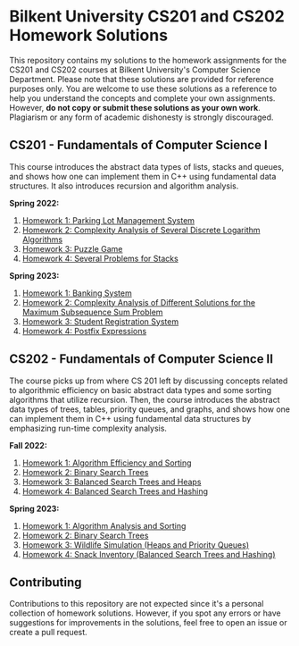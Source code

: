 # Bilkent University CS201 and CS202 Homework Solutions

This repository contains my solutions to the homework assignments for the CS201 and CS202 courses at Bilkent University's Computer Science Department. Please note that these solutions are provided for reference purposes only.
You are welcome to use these solutions as a reference to help you understand the concepts and complete your own assignments. However, **do not copy or submit these solutions as your own work**. Plagiarism or any form of academic dishonesty is strongly discouraged.

## CS201 - Fundamentals of Computer Science I
This course introduces the abstract data types of lists, stacks and queues, and shows how one can implement them in C++ using fundamental data structures. It also introduces recursion and algorithm analysis.

**Spring 2022:**
1. [Homework 1: Parking Lot Management System](CS201/HW1-Spring2022/)
2. [Homework 2: Complexity Analysis of Several Discrete Logarithm Algorithms](CS201/HW2-Spring2022/)
3. [Homework 3: Puzzle Game](CS201/HW3-Spring2022/)
4. [Homework 4: Several Problems for Stacks](CS201/HW4-Spring2022/)

**Spring 2023:**
1. [Homework 1: Banking System](CS201/HW1-Spring2023/)
2. [Homework 2: Complexity Analysis of Different Solutions for the Maximum Subsequence Sum Problem](CS201/HW2-Spring2023/)
3. [Homework 3: Student Registration System](CS201/HW3-Spring2023/)
4. [Homework 4: Postfix Expressions](CS201/HW4-Spring2023/)

## CS202 - Fundamentals of Computer Science II
The course picks up from where CS 201 left by discussing concepts related to algorithmic efficiency on basic abstract data types and some sorting algorithms that utilize recursion. Then, the course introduces the abstract data types of trees, tables, priority queues, and graphs, and shows how one can implement them in C++ using fundamental data structures by emphasizing run-time complexity analysis.

**Fall 2022:**
1. [Homework 1: Algorithm Efficiency and Sorting](CS202/HW1-Fall2022/)
2. [Homework 2: Binary Search Trees](CS202/HW2-Fall2022/)
3. [Homework 3: Balanced Search Trees and Heaps](CS202/HW3-Fall2022/)
4. [Homework 4: Balanced Search Trees and Hashing](CS202/HW4-Fall2022/)

**Spring 2023:**
1. [Homework 1: Algorithm Analysis and Sorting](CS202/HW1-Spring2023/)
2. [Homework 2: Binary Search Trees](CS202/HW2-Spring2023/)
3. [Homework 3: Wildlife Simulation (Heaps and Priority Queues)](CS202/HW3-Spring2023/)
4. [Homework 4: Snack Inventory (Balanced Search Trees and Hashing)](CS202/HW4-Spring2023/)

## Contributing
Contributions to this repository are not expected since it's a personal collection of homework solutions. However, if you spot any errors or have suggestions for improvements in the solutions, feel free to open an issue or create a pull request.
